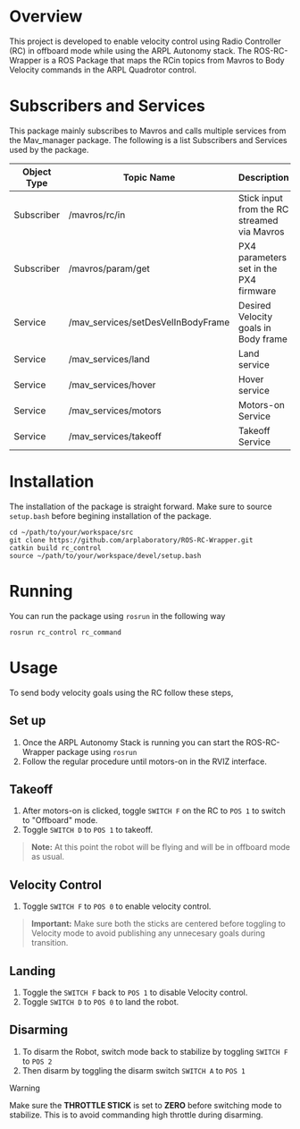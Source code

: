 # Overview
This project is developed to enable velocity control using Radio Controller (RC) in offboard mode while using the ARPL Autonomy stack. The ROS-RC-Wrapper is a ROS Package that maps the RCin topics from Mavros to Body Velocity commands in the ARPL Quadrotor control.
# Subscribers and Services
This package mainly subscribes to Mavros and calls multiple services from the Mav_manager package. The following is a list Subscribers and Services used by the package. 

| Object Type | Topic Name    | Description | 
|-------------|--------------|------|
| Subscriber  | /mavros/rc/in | Stick input from the RC streamed via Mavros |
| Subscriber  | /mavros/param/get | PX4 parameters set in the PX4 firmware |
| Service     | /mav_services/setDesVelInBodyFrame | Desired Velocity goals in Body frame |
| Service     | /mav_services/land | Land service |
| Service     | /mav_services/hover | Hover service | 
| Service     | /mav_services/motors | Motors-on Service |
| Service     | /mav_services/takeoff | Takeoff Service |

# Installation
The installation of the package is straight forward. Make sure to source `setup.bash` before begining installation of the package.

```
cd ~/path/to/your/workspace/src
git clone https://github.com/arplaboratory/ROS-RC-Wrapper.git
catkin build rc_control
source ~/path/to/your/workspace/devel/setup.bash 
```
# Running
You can run the package using `rosrun` in the following way

```
rosrun rc_control rc_command
```
# Usage
To send body velocity goals using the RC follow these steps,

## Set up
1. Once the ARPL Autonomy Stack is running you can start the ROS-RC-Wrapper package using `rosrun`
2. Follow the regular procedure until motors-on in the RVIZ interface.

## Takeoff
1. After motors-on is clicked, toggle `SWITCH F` on the RC to `POS 1` to switch to "Offboard" mode.
2. Toggle `SWITCH D` to `POS 1` to takeoff.
> **Note:**
> At this point the robot will be flying and will be in offboard mode as usual.

## Velocity Control

1. Toggle `SWITCH F` to `POS 0` to enable velocity control. 
> **Important:**
> Make sure both the sticks are centered before toggling to Velocity mode to avoid publishing any unnecesary goals during transition.

## Landing
1. Toggle the `SWITCH F` back to `POS 1` to disable Velocity control.
2. Toggle `SWITCH D` to `POS 0` to land the robot. 

## Disarming 
1. To disarm the Robot, switch mode back to stabilize by toggling `SWITCH F` to `POS 2`
2. Then disarm by toggling the disarm switch `SWITCH A` to `POS 1`

> [!WARNING]
> Make sure the **THROTTLE STICK** is set to **ZERO** before switching mode to stabilize. This is to avoid commanding high throttle during disarming.

